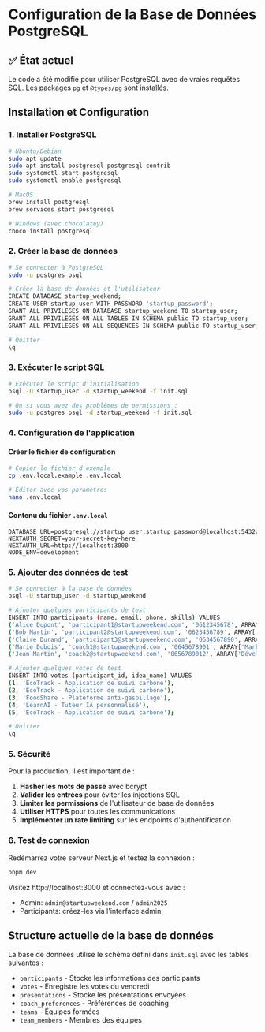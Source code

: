 # Configuration de la Base de Données PostgreSQL

## ✅ État actuel
Le code a été modifié pour utiliser PostgreSQL avec de vraies requêtes SQL. Les packages `pg` et `@types/pg` sont installés.

## Installation et Configuration

### 1. Installer PostgreSQL

```bash
# Ubuntu/Debian
sudo apt update
sudo apt install postgresql postgresql-contrib
sudo systemctl start postgresql
sudo systemctl enable postgresql

# MacOS
brew install postgresql
brew services start postgresql

# Windows (avec chocolatey)
choco install postgresql
```

### 2. Créer la base de données

```bash
# Se connecter à PostgreSQL
sudo -u postgres psql

# Créer la base de données et l'utilisateur
CREATE DATABASE startup_weekend;
CREATE USER startup_user WITH PASSWORD 'startup_password';
GRANT ALL PRIVILEGES ON DATABASE startup_weekend TO startup_user;
GRANT ALL PRIVILEGES ON ALL TABLES IN SCHEMA public TO startup_user;
GRANT ALL PRIVILEGES ON ALL SEQUENCES IN SCHEMA public TO startup_user;

# Quitter
\q
```

### 3. Exécuter le script SQL

```bash
# Exécuter le script d'initialisation
psql -U startup_user -d startup_weekend -f init.sql

# Ou si vous avez des problèmes de permissions :
sudo -u postgres psql -d startup_weekend -f init.sql
```

### 4. Configuration de l'application

#### Créer le fichier de configuration

```bash
# Copier le fichier d'exemple
cp .env.local.example .env.local

# Éditer avec vos paramètres
nano .env.local
```

#### Contenu du fichier `.env.local`

```env
DATABASE_URL=postgresql://startup_user:startup_password@localhost:5432/startup_weekend
NEXTAUTH_SECRET=your-secret-key-here
NEXTAUTH_URL=http://localhost:3000
NODE_ENV=development
```

### 5. Ajouter des données de test

```bash
# Se connecter à la base de données
psql -U startup_user -d startup_weekend

# Ajouter quelques participants de test
INSERT INTO participants (name, email, phone, skills) VALUES 
('Alice Dupont', 'participant1@startupweekend.com', '0612345678', ARRAY['React', 'Design']),
('Bob Martin', 'participant2@startupweekend.com', '0623456789', ARRAY['Backend', 'Python']),
('Claire Durand', 'participant3@startupweekend.com', '0634567890', ARRAY['Marketing', 'SEO']),
('Marie Dubois', 'coach1@startupweekend.com', '0645678901', ARRAY['Marketing Digital', 'Coach']),
('Jean Martin', 'coach2@startupweekend.com', '0656789012', ARRAY['Développement Tech', 'Coach']);

# Ajouter quelques votes de test
INSERT INTO votes (participant_id, idea_name) VALUES 
(1, 'EcoTrack - Application de suivi carbone'),
(2, 'EcoTrack - Application de suivi carbone'),
(3, 'FoodShare - Plateforme anti-gaspillage'),
(4, 'LearnAI - Tuteur IA personnalisé'),
(5, 'EcoTrack - Application de suivi carbone');

# Quitter
\q
```

### 5. Sécurité

Pour la production, il est important de :

1. **Hasher les mots de passe** avec bcrypt
2. **Valider les entrées** pour éviter les injections SQL
3. **Limiter les permissions** de l'utilisateur de base de données
4. **Utiliser HTTPS** pour toutes les communications
5. **Implémenter un rate limiting** sur les endpoints d'authentification

### 6. Test de connexion

Redémarrez votre serveur Next.js et testez la connexion :

```bash
pnpm dev
```

Visitez http://localhost:3000 et connectez-vous avec :
- Admin: `admin@startupweekend.com` / `admin2025`
- Participants: créez-les via l'interface admin

## Structure actuelle de la base de données

La base de données utilise le schéma défini dans `init.sql` avec les tables suivantes :
- `participants` - Stocke les informations des participants
- `votes` - Enregistre les votes du vendredi
- `presentations` - Stocke les présentations envoyées
- `coach_preferences` - Préférences de coaching
- `teams` - Équipes formées
- `team_members` - Membres des équipes